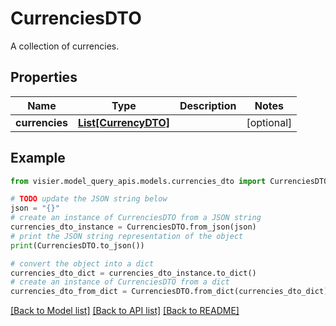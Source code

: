 # CurrenciesDTO

A collection of currencies.

## Properties

Name | Type | Description | Notes
------------ | ------------- | ------------- | -------------
**currencies** | [**List[CurrencyDTO]**](CurrencyDTO.md) |  | [optional] 

## Example

```python
from visier.model_query_apis.models.currencies_dto import CurrenciesDTO

# TODO update the JSON string below
json = "{}"
# create an instance of CurrenciesDTO from a JSON string
currencies_dto_instance = CurrenciesDTO.from_json(json)
# print the JSON string representation of the object
print(CurrenciesDTO.to_json())

# convert the object into a dict
currencies_dto_dict = currencies_dto_instance.to_dict()
# create an instance of CurrenciesDTO from a dict
currencies_dto_from_dict = CurrenciesDTO.from_dict(currencies_dto_dict)
```
[[Back to Model list]](../README.md#documentation-for-models) [[Back to API list]](../README.md#documentation-for-api-endpoints) [[Back to README]](../README.md)


